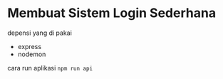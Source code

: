 # Membuat Sistem Login Sederhana

depensi yang di pakai

- express
- nodemon

cara run aplikasi `npm run api`
